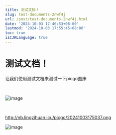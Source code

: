 ```yaml
---
title: 测试文档！
slug: test-documents-2nwf4j
url: /post/test-documents-2nwf4j.html
date: '2024-10-03 17:46:53+08:00'
lastmod: '2024-10-03 17:55:45+08:00'
toc: true
isCJKLanguage: true
---
```


# 测试文档！

让我们使用测试文档来测试一下picgo图床

‍

​![image](http://nb.lingzihuan.icu/picgo/20241003175037.png)​

‍

http://nb.lingzihuan.icu/picgo/20241003175037.png

​![image](http://nb.lingzihuan.icu/picgo/image-20241003175524-m6u66mq.png)​

‍

‍
